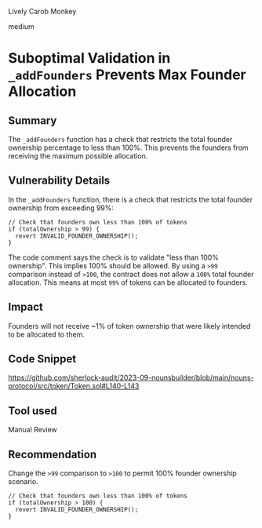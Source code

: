 Lively Carob Monkey

medium

# Suboptimal Validation in `_addFounders` Prevents Max Founder Allocation

## Summary
The `_addFounders` function has a check that restricts the total founder ownership percentage to less than 100%. This prevents the founders from receiving the maximum possible allocation.

## Vulnerability Details
In the `_addFounders` function, there is a check that restricts the total founder ownership from exceeding 99%:
```solidity
// Check that founders own less than 100% of tokens 
if (totalOwnership > 99) {
  revert INVALID_FOUNDER_OWNERSHIP();
}
```
The code comment says the check is to validate "less than 100% ownership". This implies 100% should be allowed.
By using a `>99` comparison instead of  `>100`, the contract does not allow a `100%` total founder allocation. This means at most `99%` of tokens can be allocated to founders.

## Impact
Founders will not receive ~1% of token ownership that were likely intended to be allocated to them.

## Code Snippet
https://github.com/sherlock-audit/2023-09-nounsbuilder/blob/main/nouns-protocol/src/token/Token.sol#L140-L143

## Tool used

Manual Review

## Recommendation
Change the `>99` comparison to `>100` to permit 100% founder ownership scenario.
```solidity
// Check that founders own less than 100% of tokens 
if (totalOwnership > 100) {
  revert INVALID_FOUNDER_OWNERSHIP();
}
```